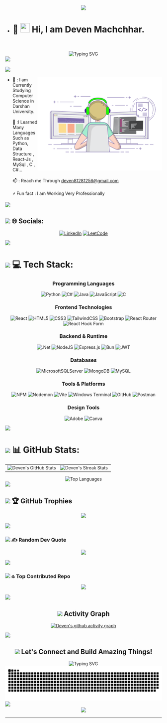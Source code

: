 <div align="center">

<img src="https://capsule-render.vercel.app/api?type=waving&color=gradient&height=200&section=header&text=Welcome%20to%20my%20Profile&fontSize=50&fontAlignY=35&desc=Let's%20build%20something%20amazing%20together!&descAlignY=55&animation=twinkling"/>

</div>

- # 💫 <img src="https://raw.githubusercontent.com/iampavangandhi/iampavangandhi/master/gifs/Hi.gif" width="30px" height="30px"> Hi, I am Deven Machchhar. <br> <br> 

<div align="center">

<img src="https://readme-typing-svg.herokuapp.com?font=Fira+Code&size=22&duration=3000&pause=1000&color=F75C7E&center=true&vCenter=true&width=600&lines=P++Passionate+Developer+From+Morbi+%2C+Gujarat+%2C+India;Building+Dreams+with+Code+%F0%9F%9A%80;Always+Learning+%26+Growing+%F0%9F%8C%B1" alt="Typing SVG" />

</div>

<img src="https://user-images.githubusercontent.com/73097560/115834477-dbab4500-a447-11eb-908a-139a6edaec5c.gif">

[![](https://visitcount.itsvg.in/api?id=Deven14125&icon=8&color=0)](https://visitcount.itsvg.in) <br>

<img align="right" alt="Coding" width="400" src="https://raw.githubusercontent.com/devSouvik/devSouvik/master/gif3.gif">

- 💬 : I am Currently Studying Computer Science in Darshan University.<br> <br> 🌱 :I Learned Many Languages Such as Python, Data Structure , React-Js , MySql , C , C#... <br> <br> 📫 : Reach me Through deven81281256@gmail.com<br><br> ⚡ Fun fact : I am Working Very Professionally 

<img src="https://user-images.githubusercontent.com/73097560/115834477-dbab4500-a447-11eb-908a-139a6edaec5c.gif">

## <img src="https://media.giphy.com/media/LnQjpWaON8nhr21vNW/giphy.gif" width="35"> 🌐 Socials:

<div align="center">

[![LinkedIn](https://img.shields.io/badge/LinkedIn-%230077B5.svg?logo=linkedin&logoColor=white&style=for-the-badge)](https://linkedin.com/in/https://www.linkedin.com/in/deven-machchhar-b13287286/)  [![LeetCode](https://img.shields.io/badge/Leetcode-%23FFA116.svg?logo=leetcode&logoColor=white&style=for-the-badge)](https://leetcode.com/u/Deven812/) 

</div>

<img src="https://user-images.githubusercontent.com/73097560/115834477-dbab4500-a447-11eb-908a-139a6edaec5c.gif">

# <img src="https://media.giphy.com/media/WUlplcMpOCEmTGBtBW/giphy.gif" width="35"> 💻 Tech Stack:

<div align="center">

### Programming Languages
![Python](https://img.shields.io/badge/python-3670A0?style=for-the-badge&logo=python&logoColor=ffdd54) ![C#](https://img.shields.io/badge/c%23-%23239120.svg?style=for-the-badge&logo=csharp&logoColor=white) ![Java](https://img.shields.io/badge/java-%23ED8B00.svg?style=for-the-badge&logo=openjdk&logoColor=white) ![JavaScript](https://img.shields.io/badge/javascript-%23323330.svg?style=for-the-badge&logo=javascript&logoColor=%23F7DF1E) ![C](https://img.shields.io/badge/c-%2300599C.svg?style=for-the-badge&logo=c&logoColor=white)

### Frontend Technologies
![React](https://img.shields.io/badge/react-%2320232a.svg?style=for-the-badge&logo=react&logoColor=%2361DAFB) ![HTML5](https://img.shields.io/badge/html5-%23E34F26.svg?style=for-the-badge&logo=html5&logoColor=white) ![CSS3](https://img.shields.io/badge/css3-%231572B6.svg?style=for-the-badge&logo=css3&logoColor=white) ![TailwindCSS](https://img.shields.io/badge/tailwindcss-%2338B2AC.svg?style=for-the-badge&logo=tailwind-css&logoColor=white) ![Bootstrap](https://img.shields.io/badge/bootstrap-%238511FA.svg?style=for-the-badge&logo=bootstrap&logoColor=white) ![React Router](https://img.shields.io/badge/React_Router-CA4245?style=for-the-badge&logo=react-router&logoColor=white) ![React Hook Form](https://img.shields.io/badge/React%20Hook%20Form-%23EC5990.svg?style=for-the-badge&logo=reacthookform&logoColor=white)

### Backend & Runtime
![.Net](https://img.shields.io/badge/.NET-5C2D91?style=for-the-badge&logo=.net&logoColor=white) ![NodeJS](https://img.shields.io/badge/node.js-6DA55F?style=for-the-badge&logo=node.js&logoColor=white) ![Express.js](https://img.shields.io/badge/express.js-%23404d59.svg?style=for-the-badge&logo=express&logoColor=%2361DAFB) ![Bun](https://img.shields.io/badge/Bun-%23000000.svg?style=for-the-badge&logo=bun&logoColor=white) ![JWT](https://img.shields.io/badge/JWT-black?style=for-the-badge&logo=JSON%20web%20tokens)

### Databases
![MicrosoftSQLServer](https://img.shields.io/badge/Microsoft%20SQL%20Server-CC2927?style=for-the-badge&logo=microsoft%20sql%20server&logoColor=white) ![MongoDB](https://img.shields.io/badge/MongoDB-%234ea94b.svg?style=for-the-badge&logo=mongodb&logoColor=white) ![MySQL](https://img.shields.io/badge/mysql-4479A1.svg?style=for-the-badge&logo=mysql&logoColor=white)

### Tools & Platforms
![NPM](https://img.shields.io/badge/NPM-%23CB3837.svg?style=for-the-badge&logo=npm&logoColor=white) ![Nodemon](https://img.shields.io/badge/NODEMON-%23323330.svg?style=for-the-badge&logo=nodemon&logoColor=%BBDEAD) ![Vite](https://img.shields.io/badge/vite-%23646CFF.svg?style=for-the-badge&logo=vite&logoColor=white) ![Windows Terminal](https://img.shields.io/badge/Windows%20Terminal-%234D4D4D.svg?style=for-the-badge&logo=windows-terminal&logoColor=white) ![GitHub](https://img.shields.io/badge/github-%23121011.svg?style=for-the-badge&logo=github&logoColor=white) ![Postman](https://img.shields.io/badge/Postman-FF6C37?style=for-the-badge&logo=postman&logoColor=white)

### Design Tools
![Adobe](https://img.shields.io/badge/adobe-%23FF0000.svg?style=for-the-badge&logo=adobe&logoColor=white) ![Canva](https://img.shields.io/badge/Canva-%2300C4CC.svg?style=for-the-badge&logo=Canva&logoColor=white)

</div>

<img src="https://user-images.githubusercontent.com/73097560/115834477-dbab4500-a447-11eb-908a-139a6edaec5c.gif">

# <img src="https://media.giphy.com/media/iY8CRBdQXODJSCERIr/giphy.gif" width="35"> 📊 GitHub Stats:

<div align="center">

<table>
<tr>
<td width="50%">

<img src="https://github-readme-stats.vercel.app/api?username=Deven14125&theme=jolly&hide_border=false&include_all_commits=true&count_private=true" alt="Deven's GitHub Stats" />

</td>
<td width="50%">

<img src="https://github-readme-streak-stats.herokuapp.com/?user=Deven14125&theme=jolly&hide_border=false" alt="Deven's Streak Stats" />

</td>
</tr>
</table>

<img src="https://github-readme-stats.vercel.app/api/top-langs/?username=Deven14125&theme=jolly&hide_border=false&include_all_commits=true&count_private=true&layout=compact" alt="Top Languages" />

</div>

<img src="https://user-images.githubusercontent.com/73097560/115834477-dbab4500-a447-11eb-908a-139a6edaec5c.gif">

## <img src="https://media.giphy.com/media/j2pOGeGYKe2xCCKwfi/giphy.gif" width="35"> 🏆 GitHub Trophies

<div align="center">

![](https://github-profile-trophy.vercel.app/?username=Deven14125&theme=radical&no-frame=false&no-bg=false&margin-w=4)

</div>

<img src="https://user-images.githubusercontent.com/73097560/115834477-dbab4500-a447-11eb-908a-139a6edaec5c.gif">

### <img src="https://media.giphy.com/media/ZVik7pBtu9dNS/giphy.gif" width="35"> ✍️ Random Dev Quote

<div align="center">

![](https://quotes-github-readme.vercel.app/api?type=horizontal&theme=tokyonight)

</div>

<img src="https://user-images.githubusercontent.com/73097560/115834477-dbab4500-a447-11eb-908a-139a6edaec5c.gif">

### <img src="https://media.giphy.com/media/cj87CxfRtrUifF3Ryk/giphy.gif" width="35"> 🔝 Top Contributed Repo

<div align="center">

![](https://github-contributor-stats.vercel.app/api?username=Deven14125&limit=5&theme=radical&combine_all_yearly_contributions=true)

</div>

<img src="https://user-images.githubusercontent.com/73097560/115834477-dbab4500-a447-11eb-908a-139a6edaec5c.gif">

<div align="center">

## <img src="https://media.giphy.com/media/LnQjpWaON8nhr21vNW/giphy.gif" width="35"> Activity Graph

[![Deven's github activity graph](https://github-readme-activity-graph.vercel.app/graph?username=Deven14125&theme=redical&hide_border=true)](https://github.com/Deven14125)

</div>

<img src="https://user-images.githubusercontent.com/73097560/115834477-dbab4500-a447-11eb-908a-139a6edaec5c.gif">

<div align="center">

## <img src="https://media.giphy.com/media/jpVnC65DmYeyRL4LHS/giphy.gif" width="35"> Let's Connect and Build Amazing Things!

<img src="https://readme-typing-svg.herokuapp.com?font=Fira+Code&size=18&duration=3000&pause=1000&color=36BCF7&center=true&vCenter=true&width=435&lines=Thanks+for+visiting+my+profile!;Let's+connect+and+collaborate!;Always+open+to+new+opportunities!;Happy+Coding!+%F0%9F%9A%80" alt="Typing SVG" />

<img src="https://raw.githubusercontent.com/platane/snk/output/github-contribution-grid-snake-dark.svg" alt="Snake animation" />

</div>

<img src="https://user-images.githubusercontent.com/73097560/115834477-dbab4500-a447-11eb-908a-139a6edaec5c.gif">

<div align="center">

<img src="https://capsule-render.vercel.app/api?type=waving&color=gradient&height=120&section=footer&animation=twinkling"/>

</div>

---

<!-- Proudly created with GPRM ( https://gprm.itsvg.in ) -->
